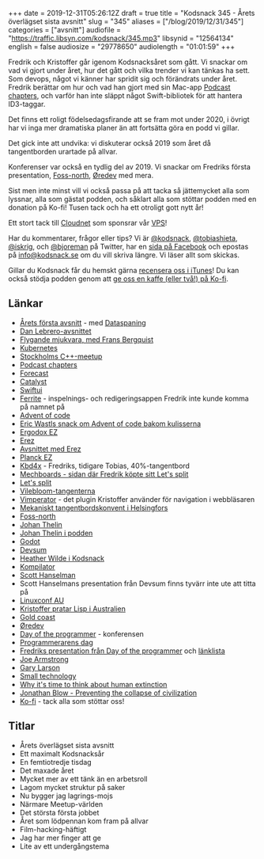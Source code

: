 +++
date = 2019-12-31T05:26:12Z
draft = true
title = "Kodsnack 345 - Årets överlägset sista avsnitt"
slug = "345"
aliases = ["/blog/2019/12/31/345"]
categories = ["avsnitt"]
audiofile = "https://traffic.libsyn.com/kodsnack/345.mp3"
libsynid = "12564134"
english = false
audiosize = "29778650"
audiolength = "01:01:59"
+++

Fredrik och Kristoffer går igenom Kodsnacksåret som gått. Vi snackar om vad vi gjort under året, hur det gått och vilka trender vi kan tänkas ha sett. Som devops, något vi känner har spridit sig och förändrats under året. Fredrik berättar om hur och vad han gjort med sin Mac-app [Podcast chapters](https://chaptersapp.com/), och varför han inte släppt något Swift-bibliotek för att hantera ID3-taggar.

Det finns ett roligt födelsedagsfirande att se fram mot under 2020, i övrigt har vi inga mer dramatiska planer än att fortsätta göra en podd vi gillar.

Det gick inte att undvika: vi diskuterar också 2019 som året då tangentborden urartade på allvar.

Konferenser var också en tydlig del av 2019. Vi snackar om Fredriks första presentation, [Foss-north](https://foss-north.se/), [Øredev](https://oredev.org/) med mera.

Sist men inte minst vill vi också passa på att tacka så jättemycket alla som lyssnar, alla som gästat podden, och såklart alla som stöttar podden med en donation på Ko-fi! Tusen tack och ha ett otroligt gott nytt år!

Ett stort tack till [Cloudnet](http://www.cloudnet.se) som sponsrar vår [VPS](http://en.wikipedia.org/wiki/Virtual_private_server)!

Har du kommentarer, frågor eller tips? Vi är [@kodsnack](https://www.twitter.com/kodsnack), [@tobiashieta](https://www.twitter.com/tobiashieta), [@iskrig](https://www.twitter.com/iskrig), och [@bjoreman](https://www.twitter.com/bjoreman) på Twitter, har en [sida på Facebook](https://www.facebook.com/kodsnack) och epostas på [info@kodsnack.se](mailto:info@kodsnack.se) om du vill skriva längre. Vi läser allt som skickas.

Gillar du Kodsnack får du hemskt gärna [recensera oss i iTunes](http://itunes.apple.com/se/podcast/kodsnack/id561631498?l=en)! Du kan också stödja podden genom att <a href="https://ko-fi.com/kodsnack" rel="payment">ge oss en kaffe (eller två!) på Ko-fi</a>.

## Länkar ##
* [Årets första avsnitt](https://kodsnack.se/293/) - med [Dataspaning](http://dataspaning.se/)
* [Dan Lebrero-avsnittet](https://kodsnack.se/294/)
* [Flygande mjukvara, med Frans Bergquist](https://kodsnack.se/313/)
* [Kubernetes](https://en.wikipedia.org/wiki/Kubernetes)
* [Stockholms C++-meetup](https://www.meetup.com/StockholmCpp/)
* [Podcast chapters](https://chaptersapp.com/)
* [Forecast](https://overcast.fm/forecast)
* [Catalyst](https://developer.apple.com/mac-catalyst/)
* [Swiftui](https://developer.apple.com/documentation/swiftui)
* [Ferrite](https://www.wooji-juice.com/products/ferrite/) - inspelnings- och redigeringsappen Fredrik inte kunde komma på namnet på
* [Advent of code](https://adventofcode.com/)
* [Eric Wastls snack om Advent of code bakom kulisserna](https://www.youtube.com/watch?v=bS9882S0ZHs)
* [Ergodox EZ](https://ergodox-ez.com/)
* [Erez](https://twitter.com/the_ezuk)
* [Avsnittet med Erez](https://kodsnack.se/260/)
* [Planck EZ](https://ergodox-ez.com/pages/planck)
* [Kbd4x](https://bjoreman.com/thoughts/keymapping.html) - Fredriks, tidigare Tobias, 40%-tangentbord
* [Mechboards - sidan där Fredrik köpte sitt Let's split](https://imgur.com/a/vF3Rxhz)
* [Let's split](https://www.youtube.com/watch?v=MRKukgDpnV8)
* [Vilebloom-tangenterna](http://www.mechsupply.co.uk/product/sa-vilebloom)
* [Vimperator](http://vimperator.org/) - det plugin Kristoffer använder för navigation i webbläsaren
* [Mekaniskt tangentbordskonvent i Helsingfors](https://imgur.com/a/vF3Rxhz)
* [Foss-north](https://foss-north.se/)
* [Johan Thelin](https://e8johan.se/)
* [Johan Thelin i podden](https://kodsnack.se/299/)
* [Godot](https://godotengine.org/)
* [Devsum](https://www.devsum.se/)
* [Heather Wilde i Kodsnack](https://kodsnack.se/318/)
* [Kompilator](https://kompilator.se/)
* [Scott Hanselman](https://www.hanselman.com/)
* Scott Hanselmans presentation från Devsum finns tyvärr inte ute att titta på
* [Linuxconf AU](https://linux.conf.au/)
* [Kristoffer pratar Lisp i Australien](https://www.youtube.com/watch?v=hGY3uBHVVr4&t=23s)
* [Gold coast](https://en.wikipedia.org/wiki/Gold_Coast,_Queensland)
* [Øredev](https://oredev.org/)
* [Day of the programmer](https://dayoftheprogrammer.se/) - konferensen
* [Programmerarens dag](https://en.wikipedia.org/wiki/Day_of_the_Programmer)
* [Fredriks presentation från Day of the programmer](https://www.youtube.com/watch?v=B6f_evieFoI&feature=youtu.be) och [länklista](http://bjoreman.com/workerTalk.html)
* [Joe Armstrong](https://en.wikipedia.org/wiki/Joe_Armstrong_%28programmer%29)
* [Gary Larson](https://en.wikipedia.org/wiki/Gary_Larson)
* [Small technology](https://small-tech.org/videos/small-technology/)
* [Why it's time to think about human extinction](https://www.youtube.com/watch?v=ktnAMTmgOX0&list=WL&index=11&t=0s)
* [Jonathan Blow - Preventing the collapse of civilization](https://www.youtube.com/watch?v=pW-SOdj4Kkk&list=WL&index=17&t=0s)
* [Ko-fi](https://ko-fi.com/kodsnack) - tack alla som stöttar oss!

## Titlar ##
* Årets överlägset sista avsnitt
* Ett maximalt Kodsnacksår
* En femtiotredje tisdag
* Det maxade året
* Mycket mer av ett tänk än en arbetsroll
* Lagom mycket struktur på saker
* Nu bygger jag lagrings-mojs
* Närmare Meetup-världen
* Det största första jobbet
* Året som lödpennan kom fram på allvar
* Film-hacking-häftigt
* Jag har mer finger att ge
* Lite av ett undergångstema